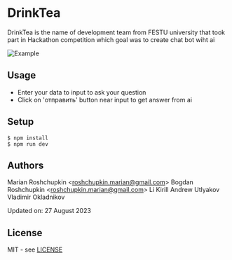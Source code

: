 # DrinkTea
DrinkTea is the name of development team from FESTU university that took part in Hackathon competition
which goal was to create chat bot wiht ai

![Example](screenshots/login.png)

## Usage
- Enter your data to input to ask your question
- Click on 'отправить' button near input to get answer from ai

## Setup
```
$ npm install
$ npm run dev
```

## Authors
Marian Roshchupkin &lt;roshchupkin.marian@gmail.com&gt;
Bogdan Roshchupkin &lt;roshchupkin.marian@gmail.com&gt;
Li Kirill
Andrew Utlyakov
Vladimir Okladnikov

Updated on: 27 August 2023

## License
MIT - see [LICENSE](LICENSE)
